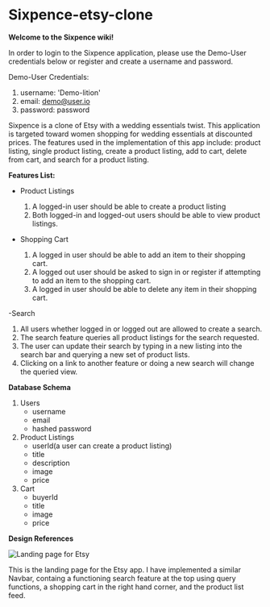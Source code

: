 # Sixpence-etsy-clone
**Welcome to the Sixpence wiki!**

In order to login to the Sixpence application, please use the Demo-User credentials below or register and create a username and password.

Demo-User Credentials:
  1. username: 'Demo-lition'
  2. email: demo@user.io
  3. password: password
  
  Sixpence is a clone of Etsy with a wedding essentials twist. This application is targeted toward women shopping for wedding essentials at discounted prices.
  The features used in the implementation of this app include: product listing, single product listing, create a product listing, add to cart, delete from cart, 
  and search for a product listing.

**Features List:**
- Product Listings
   1. A logged-in user should be able to create a product listing
   2. Both logged-in and logged-out users should be able to view product listings.
  
- Shopping Cart
   1. A logged in user should be able to add an item to their shopping cart.
   2. A logged out user should be asked to sign in or register if attempting to add an item to the shopping cart.
   3. A logged in user should be able to delete any item in their shopping cart.

-Search
   1. All users whether logged in or logged out are allowed to create a search.
   2. The search feature queries all product listings for the search requested.
   3. The user can update their search by typing in a new listing into the search bar and querying a new set of product lists.
   4. Clicking on a link to another feature or doing a new search will change the queried view.




**Database Schema**
1. Users
    - username
    - email
    - hashed password
2. Product Listings
    - userId(a user can create a product listing)
    - title
    - description
    - image
    - price
3. Cart
    - buyerId
    - title
    - image
    - price
   


**Design References**

![Landing page for Etsy](https://encrypted-tbn0.gstatic.com/images?q=tbn:ANd9GcRI-unx1hzefzPmp6MOpX62-zsAZG9mqYuHZA&usqp=CAU)

This is the landing page for the Etsy app. I have implemented a similar Navbar, containg a functioning search feature at the top using query functions, a shopping cart in the right hand corner, and the product list feed.

